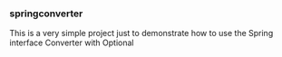 ### springconverter

This is a very simple project just to demonstrate how to use the Spring interface Converter with Optional